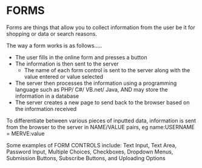 # FORMS

Forms are things that allow you to collect information from the user be it for shopping or data or search reasons.

The way a form works is as follows.....
* The user fills in the online form and presses a button
* The information is then sent to the server
    * The name of each form control is sent to the server along with the value entered or value selected
* The server then processes the information using a programming language such as PHP/ C#/ VB.net/ Java, AND may store the information in a database
* The server creates a new page to send back to the browser based on the information received

To differentiate between various pieces of inputted data, information is sent from the browser to the server in NAME/VALUE pairs, eg name:USERNAME = MERVE:value

Some examples of FORM CONTROLS include:
Text Input, Text Area, Password Input, Multiple Choices, Checkboxes, Dropdown Menus, Submission Buttons, Subscribe Buttons, and Uploading Options

